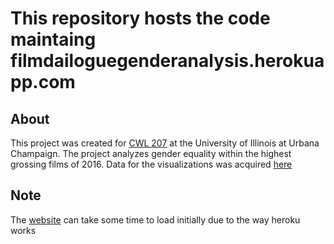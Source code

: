 # This repository hosts the code maintaing filmdailoguegenderanalysis.herokuapp.com

## About
This project was created for [CWL 207](http://catalog.illinois.edu/courses-of-instruction/cwl/) at the University of Illinois at Urbana Champaign. 
The project analyzes gender equality within the highest grossing films of 2016.
Data for the visualizations was acquired [here](https://github.com/ProWuestionAsker/2016Dialogue/blob/master)

## Note
The [website](filmdailoguegenderanalysis.herokuapp.com) can take some time to load initially due to the way heroku works